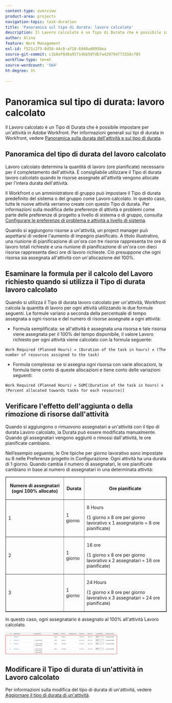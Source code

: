 ```yaml
---
content-type: overview
product-area: projects
navigation-topic: task-duration
title: 'Panoramica sul tipo di durata: lavoro calcolato'
description: Il Lavoro calcolato è un Tipo di Durata che è possibile impostare per un'attività in Adobe Workfront. Per informazioni generali sui tipi di durata in Workfront, vedere Panoramica sulla durata e sul tipo di durata dell'attività.
author: Alina
feature: Work Management
exl-id: f521c2f5-8d58-44c0-af18-6940ad0950ea
source-git-commit: c1b8af0d8a95714bb597db7a429794773358cf05
workflow-type: tm+mt
source-wordcount: '564'
ht-degree: 1%

---
```


# Panoramica sul tipo di durata: lavoro calcolato

Il Lavoro calcolato è un Tipo di Durata che è possibile impostare per un&#39;attività in Adobe Workfront. Per informazioni generali sui tipi di durata in Workfront, vedere [Panoramica sulla durata dell&#39;attività e sul tipo di durata](../../../manage-work/tasks/taskdurtn/task-duration-and-duration-type.md).

## Panoramica del tipo di durata del lavoro calcolato

Lavoro calcolato determina la quantità di lavoro (ore pianificate) necessario per il completamento dell&#39;attività. È consigliabile utilizzare il Tipo di durata lavoro calcolato quando le risorse assegnate all&#39;attività vengono allocate per l&#39;intera durata dell&#39;attività.

Il Workfront o un amministratore di gruppo può impostare il Tipo di durata predefinito del sistema o del gruppo come Lavoro calcolato. In questo caso, tutte le nuove attività verranno create con questo Tipo di durata. Per informazioni sulla modifica delle preferenze di attività e problemi come parte delle preferenze di progetto a livello di sistema o di gruppo, consulta [Configurare le preferenze di problema e attività a livello di sistema](../../../administration-and-setup/set-up-workfront/configure-system-defaults/set-task-issue-preferences.md).

Quando si aggiungono risorse a un&#39;attività, un project manager può aspettarsi di vedere l&#39;aumento di impegno pianificato. A titolo illustrativo, una riunione di pianificazione di un&#39;ora con tre risorse rappresenta tre ore di lavoro totali richieste e una riunione di pianificazione di un&#39;ora con dieci risorse rappresenta dieci ore di lavoro richieste. Ciò presuppone che ogni risorsa sia assegnata all&#39;attività con un&#39;allocazione del 100%.

## Esaminare la formula per il calcolo del Lavoro richiesto quando si utilizza il Tipo di durata lavoro calcolato

Quando si utilizza il Tipo di durata lavoro calcolato per un&#39;attività, Workfront calcola la quantità di lavoro per ogni attività utilizzando le due formule seguenti. Le formule variano a seconda della percentuale di tempo assegnata a ogni risorsa e del numero di risorse assegnate a ogni attività:

* Formula semplificata: se all&#39;attività è assegnata una risorsa e tale risorsa viene assegnata per il 100% del tempo disponibile, il valore Lavoro richiesto per ogni attività viene calcolato con la formula seguente:

```
Work Required (Planned Hours) = (Duration of the task in hours) x (The number of resources assigned to the task)
```

* Formula complessa: se si assegna ogni risorsa con varie allocazioni, la formula tiene conto di queste allocazioni e tiene conto delle variazioni seguenti:

```
Work Required (Planned Hours) = SUM[(Duration of the task in hours) x (Percent allocated towards tasks for each resource)]
```

## Verificare l&#39;effetto dell&#39;aggiunta o della rimozione di risorse dall&#39;attività

Quando si aggiungono o rimuovono assegnatari a un&#39;attività con il tipo di durata Lavoro calcolato, la Durata può essere modificata manualmente. Quando gli assegnatari vengono aggiunti o rimossi dall&#39;attività, le ore pianificate cambiano.

Nell’esempio seguente, le Ore tipiche per giorno lavorativo sono impostate su 8 nelle Preferenze progetto in Configurazione. Ogni attività ha una durata di 1 giorno. Quando cambia il numero di assegnatari, le ore pianificate cambiano in base al numero di assegnatari in una determinata attività:

<table border="1" cellspacing="15" cellpadding="1"> 
 <col> 
 <col> 
 <col> 
 <thead> 
  <tr> 
   <th> <p><strong>Numero di assegnatari (ogni 100% allocato)</strong> </p> </th> 
   <th> <p><strong>Durata</strong> </p> </th> 
   <th> <p><strong>Ore pianificate</strong> </p> </th> 
  </tr> 
 </thead> 
 <tbody> 
  <tr> 
   <td> <p>1</p> </td> 
   <td> <p>1 giorno</p> </td> 
   <td> <p>8 Hours</p> <p>(1 giorno x 8 ore per giorno lavorativo x 1 assegnatario = 8 ore pianificate)</p> </td> 
  </tr> 
  <tr> 
   <td> <p>2</p> </td> 
   <td> <p>1 giorno</p> </td> 
   <td> <p>16 ore</p> <p>(1 giorno x 8 ore per giorno lavorativo x 2 assegnatari = 16 ore pianificate)</p> </td> 
  </tr> 
  <tr> 
   <td> <p>3</p> </td> 
   <td> <p>1 giorno</p> </td> 
   <td> <p>24 Hours</p> <p>(1 giorno x 8 ore per giorno lavorativo x 3 assegnatari = 24 ore pianificate)</p> </td> 
  </tr> 
 </tbody> 
</table>

In questo caso, ogni assegnatario è assegnato al 100% all&#39;attività Lavoro calcolato.

![](assets/calcwork-350x71.png)

## Modificare il Tipo di durata di un&#39;attività in Lavoro calcolato

Per informazioni sulla modifica del tipo di durata di un&#39;attività, vedere [Aggiornare il tipo di durata di un&#39;attività](../../../manage-work/tasks/taskdurtn/update-duration-type-of-task.md).

<!--
<p data-mc-conditions="QuicksilverOrClassic.Draft mode">(NOTE: replaced with new article linked above)</p>
-->

<!--
<ol data-mc-conditions="QuicksilverOrClassic.Draft mode">
<li value="1">Go to a task for which you want to change the Duration Type.</li>
<li value="2"> <p data-mc-conditions="QuicksilverOrClassic.Quicksilver">Click <strong>Task Details</strong> in the left panel, then in the Overview area double click <strong>Duration Type</strong>. </p> </li>
<li value="3">Select <strong>Calculated Work</strong> from the drop-down menu.</li>
<li value="4">Click <strong>Save</strong> <strong>Changes</strong>.</li>
</ol>
-->
